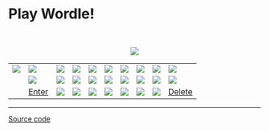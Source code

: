 # Play Wordle!

<br/>

<p align="center">
  <img src="https://static-wordle.vercel.app/api/markdown-game/assets/board"/>
</p>

<div align="center">

|                                                                                                                                        |                                                                                                                                        |                                                                                                                                        |                                                                                                                                        |                                                                                                                                        |                                                                                                                                        |                                                                                                                                        |                                                                                                                                        |                                                                                                                                        |                                                                                                                                        |
| -------------------------------------------------------------------------------------------------------------------------------------- | -------------------------------------------------------------------------------------------------------------------------------------- | -------------------------------------------------------------------------------------------------------------------------------------- | -------------------------------------------------------------------------------------------------------------------------------------- | -------------------------------------------------------------------------------------------------------------------------------------- | -------------------------------------------------------------------------------------------------------------------------------------- | -------------------------------------------------------------------------------------------------------------------------------------- | -------------------------------------------------------------------------------------------------------------------------------------- | -------------------------------------------------------------------------------------------------------------------------------------- | -------------------------------------------------------------------------------------------------------------------------------------- |
| [![](https://static-wordle.vercel.app/api/markdown-game/assets/key/q)](https://static-wordle.vercel.app/api/markdown-game/press-key/q) | [![](https://static-wordle.vercel.app/api/markdown-game/assets/key/w)](https://static-wordle.vercel.app/api/markdown-game/press-key/w) | [![](https://static-wordle.vercel.app/api/markdown-game/assets/key/e)](https://static-wordle.vercel.app/api/markdown-game/press-key/e) | [![](https://static-wordle.vercel.app/api/markdown-game/assets/key/r)](https://static-wordle.vercel.app/api/markdown-game/press-key/r) | [![](https://static-wordle.vercel.app/api/markdown-game/assets/key/t)](https://static-wordle.vercel.app/api/markdown-game/press-key/t) | [![](https://static-wordle.vercel.app/api/markdown-game/assets/key/y)](https://static-wordle.vercel.app/api/markdown-game/press-key/y) | [![](https://static-wordle.vercel.app/api/markdown-game/assets/key/u)](https://static-wordle.vercel.app/api/markdown-game/press-key/u) | [![](https://static-wordle.vercel.app/api/markdown-game/assets/key/i)](https://static-wordle.vercel.app/api/markdown-game/press-key/i) | [![](https://static-wordle.vercel.app/api/markdown-game/assets/key/o)](https://static-wordle.vercel.app/api/markdown-game/press-key/o) | [![](https://static-wordle.vercel.app/api/markdown-game/assets/key/p)](https://static-wordle.vercel.app/api/markdown-game/press-key/p) |
|                                                                                                                                        | [![](https://static-wordle.vercel.app/api/markdown-game/assets/key/a)](https://static-wordle.vercel.app/api/markdown-game/press-key/a) | [![](https://static-wordle.vercel.app/api/markdown-game/assets/key/s)](https://static-wordle.vercel.app/api/markdown-game/press-key/s) | [![](https://static-wordle.vercel.app/api/markdown-game/assets/key/d)](https://static-wordle.vercel.app/api/markdown-game/press-key/d) | [![](https://static-wordle.vercel.app/api/markdown-game/assets/key/f)](https://static-wordle.vercel.app/api/markdown-game/press-key/f) | [![](https://static-wordle.vercel.app/api/markdown-game/assets/key/g)](https://static-wordle.vercel.app/api/markdown-game/press-key/g) | [![](https://static-wordle.vercel.app/api/markdown-game/assets/key/h)](https://static-wordle.vercel.app/api/markdown-game/press-key/h) | [![](https://static-wordle.vercel.app/api/markdown-game/assets/key/j)](https://static-wordle.vercel.app/api/markdown-game/press-key/j) | [![](https://static-wordle.vercel.app/api/markdown-game/assets/key/k)](https://static-wordle.vercel.app/api/markdown-game/press-key/k) | [![](https://static-wordle.vercel.app/api/markdown-game/assets/key/l)](https://static-wordle.vercel.app/api/markdown-game/press-key/l) |
|                                                                                                                                        | [Enter](https://static-wordle.vercel.app/api/markdown-game/press-submit)                                                               | [![](https://static-wordle.vercel.app/api/markdown-game/assets/key/z)](https://static-wordle.vercel.app/api/markdown-game/press-key/z) | [![](https://static-wordle.vercel.app/api/markdown-game/assets/key/x)](https://static-wordle.vercel.app/api/markdown-game/press-key/x) | [![](https://static-wordle.vercel.app/api/markdown-game/assets/key/c)](https://static-wordle.vercel.app/api/markdown-game/press-key/c) | [![](https://static-wordle.vercel.app/api/markdown-game/assets/key/v)](https://static-wordle.vercel.app/api/markdown-game/press-key/v) | [![](https://static-wordle.vercel.app/api/markdown-game/assets/key/b)](https://static-wordle.vercel.app/api/markdown-game/press-key/b) | [![](https://static-wordle.vercel.app/api/markdown-game/assets/key/n)](https://static-wordle.vercel.app/api/markdown-game/press-key/n) | [![](https://static-wordle.vercel.app/api/markdown-game/assets/key/m)](https://static-wordle.vercel.app/api/markdown-game/press-key/m) | [Delete](https://static-wordle.vercel.app/api/markdown-game/press-backspace)                                                           |

 </div>
 
 ---
 
 [Source code](https://github.com/wyattades/wordle)

 
